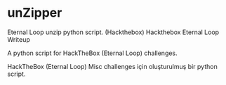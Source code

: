 # unZipper
Eternal Loop unzip python script. (Hackthebox)
Hackthebox Eternal Loop Writeup

A python script for HackTheBox (Eternal Loop) challenges.

HackTheBox (Eternal Loop) Misc challenges için oluşturulmuş bir python script.


